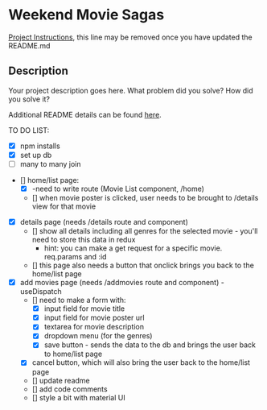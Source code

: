 # Weekend Movie Sagas

[Project Instructions](./INSTRUCTIONS.md), this line may be removed once you have updated the README.md

## Description

Your project description goes here. What problem did you solve? How did you solve it?

Additional README details can be found [here](https://github.com/PrimeAcademy/readme-template/blob/master/README.md).

TO DO LIST:

- [x] npm installs
- [x] set up db
- [ ] many to many join

- [] home/list page:
    - [x] -need to write route (Movie List component, /home)
    - [] when movie poster is clicked, user needs to be brought to /details view for that movie
- [x] details page (needs /details route and component)
    - [] show all details including all genres for the selected movie - you'll need to store this data in redux
        - hint: you can make a get request for a specific movie. req.params and :id
    -  [] this page also needs a button that onclick brings you back to the home/list page
- [x] add movies page (needs /addmovies route and component)
    -useDispatch
    - [] need to make a form with:
        - [x] input field for movie title
        - [x] input field for movie poster url
        - [x] textarea for movie description
        - [x] dropdown menu (for the genres)
        - [x] save button - sends the data to the db and brings the user back to home/list page
    - [x] cancel button, which will also bring the user back to the home/list page

    - [] update readme
    - [] add code comments
    - [] style a bit with material UI
